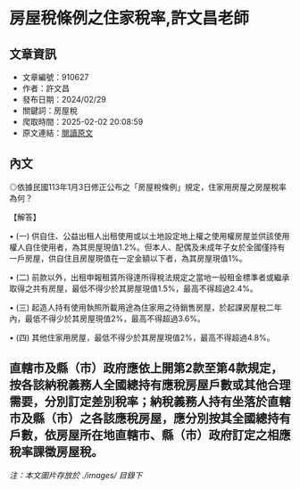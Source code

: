 # 房屋稅條例之住家稅率,許文昌老師

## 文章資訊
- 文章編號：910627
- 作者：許文昌
- 發布日期：2024/02/29
- 關鍵詞：房屋稅
- 爬取時間：2025-02-02 20:08:59
- 原文連結：[閱讀原文](https://real-estate.get.com.tw/Columns/detail.aspx?no=910627)

## 內文
◎依據民國113年1月3日修正公布之「房屋稅條例」規定，住家用房屋之房屋稅率為何？

【解答】

• (一) 供自住、公益出租人出租使用或以土地設定地上權之使用權房屋並供該使用權人自住使用者，為其房屋現值1.2%。但本人、配偶及未成年子女於全國僅持有一戶房屋，供自住且房屋現值在一定金額以下者，為其房屋現值1%。

• (二) 前款以外，出租申報租賃所得達所得稅法規定之當地一般租金標準者或繼承取得之共有房屋，最低不得少於其房屋現值1.5%，最高不得超過2.4%。

• (三) 起造人持有使用執照所載用途為住家用之待銷售房屋，於起課房屋稅二年內，最低不得少於其房屋現值2%，最高不得超過3.6%。

• (四) 其他住家用房屋，最低不得少於其房屋現值2%，最高不得超過4.8%。

直轄市及縣（市）政府應依上開第2款至第4款規定，按各該納稅義務人全國總持有應稅房屋戶數或其他合理需要，分別訂定差別稅率；納稅義務人持有坐落於直轄市及縣（市）之各該應稅房屋，應分別按其全國總持有戶數，依房屋所在地直轄市、縣（市）政府訂定之相應稅率課徵房屋稅。
---
*注：本文圖片存放於 ./images/ 目錄下*
